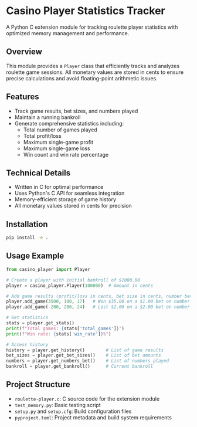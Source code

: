 # Casino Player Statistics Tracker

A Python C extension module for tracking roulette player statistics with optimized memory management and performance.

## Overview

This module provides a `Player` class that efficiently tracks and analyzes roulette game sessions. All monetary values are stored in cents to ensure precise calculations and avoid floating-point arithmetic issues.

## Features

- Track game results, bet sizes, and numbers played
- Maintain a running bankroll
- Generate comprehensive statistics including:
  - Total number of games played
  - Total profit/loss
  - Maximum single-game profit
  - Maximum single-game loss
  - Win count and win rate percentage

## Technical Details

- Written in C for optimal performance
- Uses Python's C API for seamless integration
- Memory-efficient storage of game history
- All monetary values stored in cents for precision

## Installation

```bash
pip install -e .
```

## Usage Example

```python
from casino_player import Player

# Create a player with initial bankroll of $1000.00
player = casino_player.Player(100000)  # Amount in cents

# Add game results (profit/loss in cents, bet size in cents, number bet)
player.add_game(3500, 100, 17)   # Won $35.00 on a $1.00 bet on number 17
player.add_game(-200, 200, 24)   # Lost $2.00 on a $2.00 bet on number 24

# Get statistics
stats = player.get_stats()
print(f"Total games: {stats['total_games']}")
print(f"Win rate: {stats['win_rate']}%")

# Access history
history = player.get_history()        # List of game results
bet_sizes = player.get_bet_sizes()    # List of bet amounts
numbers = player.get_numbers_bet()    # List of numbers played
bankroll = player.get_bankroll()      # Current bankroll
```

## Project Structure

- `roulette-player.c`: C source code for the extension module
- `test_memory.py`: Basic testing script
- `setup.py` and `setup.cfg`: Build configuration files
- `pyproject.toml`: Project metadata and build system requirements
